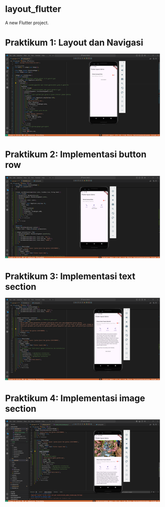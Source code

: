 # layout_flutter

A new Flutter project.

# Praktikum 1: Layout dan Navigasi
![Screenshot layout_flutter](assets/praktikum1.png)

# Praktikum 2: Implementasi button row
![Screenshot layout_flutter](assets/praktikum2.png)

# Praktikum 3: Implementasi text section
![Screenshot layout_flutter](assets/praktikum3.png)

# Praktikum 4: Implementasi image section
![Screenshot layout_flutter](assets/praktikum4.png)